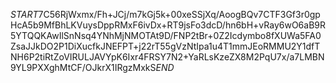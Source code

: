 $START$7C56RjWxmx/Fh+JCj/m7kGj5k+00xeSSjXq/AoogBQv7CTF3Gf3r0gpHcA5b9MfBhLKVuysDppRMxF6ivDx+RT9jsFo3dcD/hn6bH+vRay6wO6aB9R5YTQQKAwIlSnNsq4YNhMjNMOTAt9D/FNP2tBr+0Z2Icdymbo8fXUWa5FA0ZsaJJkDO2P1DiXucfkJNEFPT+j22rT55gVzNtIpa1u4T1mmJEoRMMU2Y1dfTNH6P2tiRtZoVIRULJAVYpK6Ixr4FRSY7N2+YaRLsKzeZX8M2PqU7x/a7LMBN9YL9PXXghMtCF/OJkrX1IRgzMxkS$END$